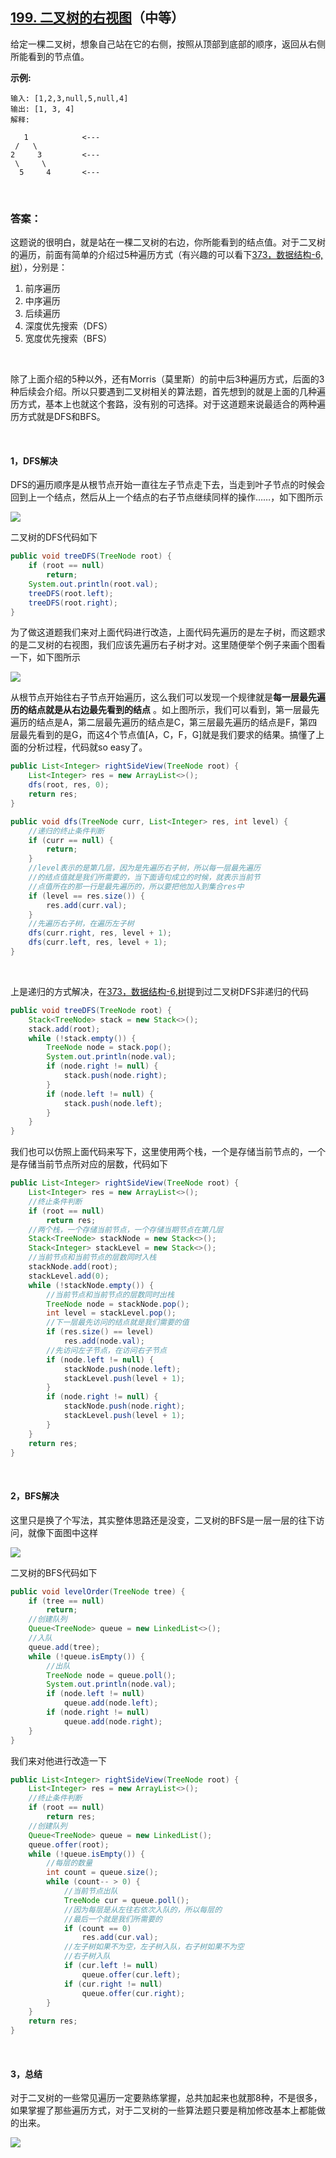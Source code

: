 ## [199. 二叉树的右视图](https://leetcode-cn.com/problems/binary-tree-right-side-view/)（中等）

给定一棵二叉树，想象自己站在它的右侧，按照从顶部到底部的顺序，返回从右侧所能看到的节点值。

**示例:**

```
输入: [1,2,3,null,5,null,4]
输出: [1, 3, 4]
解释:

   1            <---
 /   \
2     3         <---
 \     \
  5     4       <---
```

<br/>

### 答案：

这题说的很明白，就是站在一棵二叉树的右边，你所能看到的结点值。对于二叉树的遍历，前面有简单的介绍过5种遍历方式（有兴趣的可以看下[373，数据结构-6,树](http://mp.weixin.qq.com/s?__biz=MzU0ODMyNDk0Mw==&mid=2247487028&idx=1&sn=e06a0cd5760e62890e60e43a279a472b&chksm=fb419d14cc36140257eb220aaeac182287b10c3cab5c803ebd54013ee3fc120d693067c2e960&scene=21#wechat_redirect)），分别是：

1. 前序遍历
2. 中序遍历
3. 后续遍历
4. 深度优先搜索（DFS）
5. 宽度优先搜索（BFS）

<br>

除了上面介绍的5种以外，还有Morris（莫里斯）的前中后3种遍历方式，后面的3种后续会介绍。所以只要遇到二叉树相关的算法题，首先想到的就是上面的几种遍历方式，基本上也就这个套路，没有别的可选择。对于这道题来说最适合的两种遍历方式就是DFS和BFS。

<br>

#### 1，DFS解决

DFS的遍历顺序是从根节点开始一直往左子节点走下去，当走到叶子节点的时候会回到上一个结点，然后从上一个结点的右子节点继续同样的操作……，如下图所示

![](https://raw.githubusercontent.com/sdwwld/algorithms/master/img/common/642.png)

二叉树的DFS代码如下

```java
public void treeDFS(TreeNode root) {
    if (root == null)
        return;
    System.out.println(root.val);
    treeDFS(root.left);
    treeDFS(root.right);
}
```

为了做这道题我们来对上面代码进行改造，上面代码先遍历的是左子树，而这题求的是二叉树的右视图，我们应该先遍历右子树才对。这里随便举个例子来画个图看一下，如下图所示

![](https://raw.githubusercontent.com/sdwwld/algorithms/master/img/leetcode/0199/640.png)

从根节点开始往右子节点开始遍历，这么我们可以发现一个规律就是**每一层最先遍历的结点就是从右边最先看到的结点** 。如上图所示，我们可以看到，第一层最先遍历的结点是A，第二层最先遍历的结点是C，第三层最先遍历的结点是F，第四层最先看到的是G，而这4个节点值[A，C，F，G]就是我们要求的结果。搞懂了上面的分析过程，代码就so easy了。

```java
public List<Integer> rightSideView(TreeNode root) {
    List<Integer> res = new ArrayList<>();
    dfs(root, res, 0);
    return res;
}

public void dfs(TreeNode curr, List<Integer> res, int level) {
    //递归的终止条件判断
    if (curr == null) {
        return;
    }
    //level表示的是第几层，因为是先遍历右子树，所以每一层最先遍历
    //的结点值就是我们所需要的，当下面语句成立的时候，就表示当前节
    //点值所在的那一行是最先遍历的，所以要把他加入到集合res中
    if (level == res.size()) {
        res.add(curr.val);
    }
    //先遍历右子树，在遍历左子树
    dfs(curr.right, res, level + 1);
    dfs(curr.left, res, level + 1);
}
```

<br>

上是递归的方式解决，在[373，数据结构-6,树](http://mp.weixin.qq.com/s?__biz=MzU0ODMyNDk0Mw==&mid=2247487028&idx=1&sn=e06a0cd5760e62890e60e43a279a472b&chksm=fb419d14cc36140257eb220aaeac182287b10c3cab5c803ebd54013ee3fc120d693067c2e960&scene=21#wechat_redirect)提到过二叉树DFS非递归的代码

```java
public void treeDFS(TreeNode root) {
    Stack<TreeNode> stack = new Stack<>();
    stack.add(root);
    while (!stack.empty()) {
        TreeNode node = stack.pop();
        System.out.println(node.val);
        if (node.right != null) {
            stack.push(node.right);
        }
        if (node.left != null) {
            stack.push(node.left);
        }
    }
}
```

我们也可以仿照上面代码来写下，这里使用两个栈，一个是存储当前节点的，一个是存储当前节点所对应的层数，代码如下

```java
public List<Integer> rightSideView(TreeNode root) {
    List<Integer> res = new ArrayList<>();
    //终止条件判断
    if (root == null)
        return res;
    //两个栈，一个存储当前节点，一个存储当期节点在第几层
    Stack<TreeNode> stackNode = new Stack<>();
    Stack<Integer> stackLevel = new Stack<>();
    //当前节点和当前节点的层数同时入栈
    stackNode.add(root);
    stackLevel.add(0);
    while (!stackNode.empty()) {
        //当前节点和当前节点的层数同时出栈
        TreeNode node = stackNode.pop();
        int level = stackLevel.pop();
        //下一层最先访问的结点就是我们需要的值
        if (res.size() == level)
            res.add(node.val);
        //先访问左子节点，在访问右子节点
        if (node.left != null) {
            stackNode.push(node.left);
            stackLevel.push(level + 1);
        }
        if (node.right != null) {
            stackNode.push(node.right);
            stackLevel.push(level + 1);
        }
    }
    return res;
}
```

<br>

#### 2，BFS解决

这里只是换了个写法，其实整体思路还是没变，二叉树的BFS是一层一层的往下访问，就像下面图中这样

![](https://raw.githubusercontent.com/sdwwld/algorithms/master/img/common/641.png)

二叉树的BFS代码如下

```java
public void levelOrder(TreeNode tree) {
    if (tree == null)
        return;
    //创建队列
    Queue<TreeNode> queue = new LinkedList<>();
    //入队
    queue.add(tree);
    while (!queue.isEmpty()) {
        //出队
        TreeNode node = queue.poll();
        System.out.println(node.val);
        if (node.left != null)
            queue.add(node.left);
        if (node.right != null)
            queue.add(node.right);
    }
}
```

我们来对他进行改造一下

```java
public List<Integer> rightSideView(TreeNode root) {
    List<Integer> res = new ArrayList<>();
    //终止条件判断
    if (root == null)
        return res;
    //创建队列
    Queue<TreeNode> queue = new LinkedList();
    queue.offer(root);
    while (!queue.isEmpty()) {
        //每层的数量
        int count = queue.size();
        while (count-- > 0) {
            //当前节点出队
            TreeNode cur = queue.poll();
            //因为每层是从左往右依次入队的，所以每层的
            //最后一个就是我们所需要的
            if (count == 0)
                res.add(cur.val);
            //左子树如果不为空，左子树入队，右子树如果不为空
            //右子树入队
            if (cur.left != null)
                queue.offer(cur.left);
            if (cur.right != null)
                queue.offer(cur.right);
        }
    }
    return res;
}
```

<br>

#### 3，总结

对于二叉树的一些常见遍历一定要熟练掌握，总共加起来也就那8种，不是很多，如果掌握了那些遍历方式，对于二叉树的一些算法题只要是稍加修改基本上都能做的出来。





![](https://img-blog.csdnimg.cn/20200807155236311.png)

